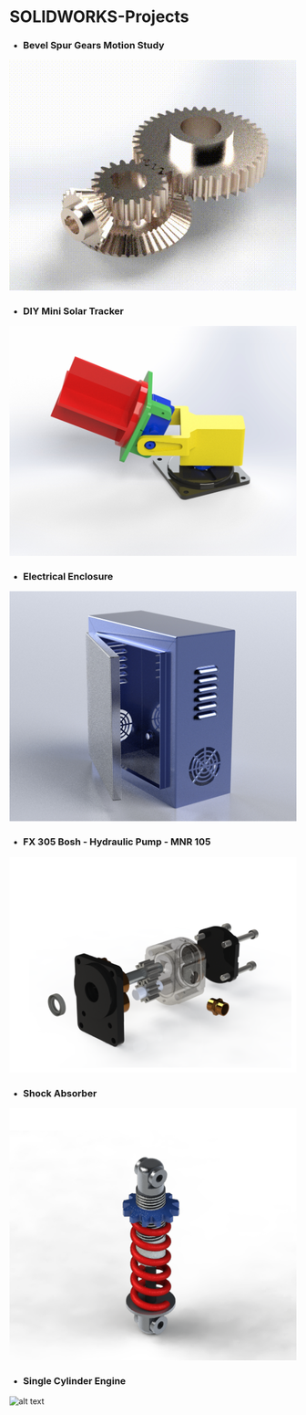 # SOLIDWORKS-Projects

- ### Bevel Spur Gears Motion Study

![alt text](https://github.com/haris-mujeeb/SOLIDWORKS-Projects/blob/main/Bevel%20Spur%20Gears%20Motion%20Study/Gear%20Box%20Rendering%20480p.gif)

- ### DIY Mini Solar Tracker

![alt text](https://github.com/haris-mujeeb/SOLIDWORKS-Projects/blob/main/DIY%20Mini%20Solar%20Tracker/Solar%20Tracker%202.jpg)

- ### Electrical Enclosure

![alt text](https://github.com/haris-mujeeb/SOLIDWORKS-Projects/blob/main/Electical%20Enclosure/Electric%20Enclosure%202.jpg)

- ### FX 305 Bosh - Hydraulic Pump -  MNR 105

![alt text](https://github.com/haris-mujeeb/SOLIDWORKS-Projects/blob/main/FX%20305%20Bosh%20-%20Hydraulic%20Pump%20-%20%20MNR%20105/Preview%20Exploded%20View.png)

- ### Shock Absorber

![alt text](https://github.com/haris-mujeeb/SOLIDWORKS-Projects/blob/main/Shock%20Absorber/preview2.png)

- ### Single Cylinder Engine

![alt text](https://github.com/haris-mujeeb/SOLIDWORKS-Projects/blob/main/Single%20Cylinder%20Engine/2160p.png)
